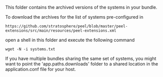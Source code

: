 This folder contains the archived versions of the systems in your bundle.

To download the archives for the list of systems pre-configured in

    https://github.com/stratosphere/peel/blob/master/peel-extensions/src/main/resources/peel-extensions.xml

open a shell in this folder and execute the following command

    wget -N -i systems.txt

If you have multiple bundles sharing the same set of systems, you might want to
point the 'app.paths.downloads' folder to a shared location in the
application.conf file for your host.